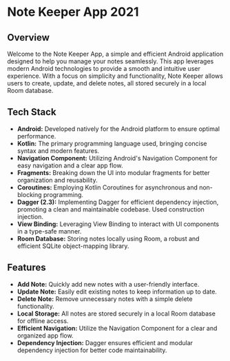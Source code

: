 # Note Keeper App 2021

## Overview

Welcome to the Note Keeper App, a simple and efficient Android application designed to help you manage your notes seamlessly. This app leverages modern Android technologies to provide a smooth and intuitive user experience. With a focus on simplicity and functionality, Note Keeper allows users to create, update, and delete notes, all stored securely in a local Room database.

## Tech Stack

- **Android:** Developed natively for the Android platform to ensure optimal performance.
- **Kotlin:** The primary programming language used, bringing concise syntax and modern features.
- **Navigation Component:** Utilizing Android's Navigation Component for easy navigation and a clear app flow.
- **Fragments:** Breaking down the UI into modular fragments for better organization and reusability.
- **Coroutines:** Employing Kotlin Coroutines for asynchronous and non-blocking programming.
- **Dagger (2.3):** Implementing Dagger for efficient dependency injection, promoting a clean and maintainable codebase. Used construction injection.
- **View Binding:** Leveraging View Binding to interact with UI components in a type-safe manner.
- **Room Database:** Storing notes locally using Room, a robust and efficient SQLite object-mapping library.

## Features

- **Add Note:** Quickly add new notes with a user-friendly interface.
- **Update Note:** Easily edit existing notes to keep information up to date.
- **Delete Note:** Remove unnecessary notes with a simple delete functionality.
- **Local Storage:** All notes are stored securely in a local Room database for offline access.
- **Efficient Navigation:** Utilize the Navigation Component for a clear and organized app flow.
- **Dependency Injection:** Dagger ensures efficient and modular dependency injection for better code maintainability.

